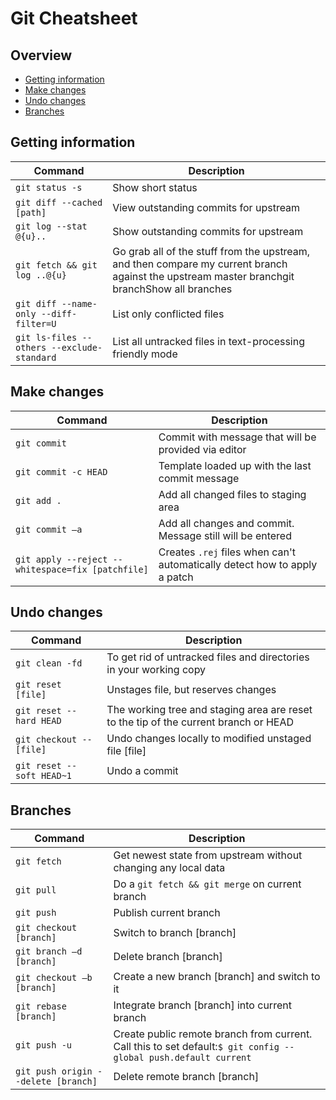 # Git Cheatsheet
## Overview
- [Getting information](#getting-information)
- [Make changes](#make-changes)
- [Undo changes](#undo-changes)
- [Branches](#branches)

## Getting information
|Command|Description|
|---|---|
|``` git status -s ```|Show short status|
|``` git diff --cached [path] ```|View outstanding commits for upstream|
|```git log --stat @{u}..```|Show outstanding commits for upstream|
|```git fetch && git log ..@{u}```|Go grab all of the stuff from the upstream, and then compare my current branch against the upstream master branchgit branchShow all branches|
|```git diff --name-only --diff-filter=U```|List only conflicted files |
|```git ls-files --others --exclude-standard```|List all untracked files in text-processing friendly mode|

## Make changes
|Command|Description|
|---|---|
|```git commit```|Commit with message that will be provided via editor|
|```git commit -c HEAD```|Template loaded up with the last commit message|
|```git add .```|Add all changed files to staging area|
|```git commit –a```|Add all changes and commit. Message still will be entered|
|```git apply --reject --whitespace=fix [patchfile]```|Creates `.rej` files when can't automatically detect how to apply a patch|

## Undo changes
|Command|Description|
|---|---|
|```git clean -fd```|To get rid of untracked files and directories in your working copy|
|```git reset [file]```|Unstages file, but reserves changes|
|```git reset --hard HEAD```|The working tree and staging area are reset to the tip of the current branch or HEAD|
|```git checkout -- [file]```|Undo changes locally to modified unstaged file [file]|
|```git reset --soft HEAD~1```|Undo a commit|


## Branches
|Command|Description|
|---|---|
|```git fetch``` |Get newest state from upstream without changing any local data|
|```git pull```|Do a ```git fetch && git merge``` on current branch|
|```git push```|Publish current branch|
|```git checkout [branch]```|Switch to branch [branch]|
|```git branch –d [branch]```|Delete branch [branch]|
|```git checkout –b [branch]```|Create a new branch [branch] and switch to it|
|```git rebase [branch]```|Integrate branch [branch] into current branch|
|```git push -u```|Create public remote branch from current. Call this to set default:```$ git config --global push.default current```|
|```git push origin --delete [branch]```|Delete remote branch [branch]|




